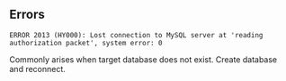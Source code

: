 ## Errors

```
ERROR 2013 (HY000): Lost connection to MySQL server at 'reading authorization packet', system error: 0
```

Commonly arises when target database does not exist. Create database and reconnect.
